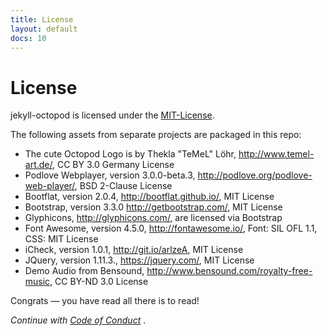 ```yaml
---
title: License
layout: default
docs: 10
---
```


# License

jekyll-octopod is licensed under the [MIT-License](LICENSE).

The following assets from separate projects are packaged in this repo:

* The cute Octopod Logo is by Thekla "TeMeL" Löhr, http://www.temel-art.de/, CC BY 3.0 Germany License
* Podlove Webplayer, version 3.0.0-beta.3, http://podlove.org/podlove-web-player/, BSD 2-Clause License
* Bootflat, version 2.0.4, http://bootflat.github.io/, MIT License
* Bootstrap, version 3.3.0 http://getbootstrap.com/, MIT License
* Glyphicons, http://glyphicons.com/, are licensed via Bootstrap
* Font Awesome, version 4.5.0, http://fontawesome.io/, Font: SIL OFL 1.1, CSS: MIT License
* iCheck, version 1.0.1, http://git.io/arlzeA, MIT License
* JQuery, version 1.11.3., https://jquery.com/, MIT License
* Demo Audio from Bensound, http://www.bensound.com/royalty-free-music, CC BY-ND 3.0 License

Congrats — you have read all there is to read!

_Continue with [Code of Conduct](/conduct)_ .
